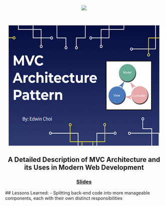<br/>
<p align="center">
<img src="https://i.imgur.com/93EWSj5.png" width="50%">
</p>
<br/>
<p align="center">
<img src="https://github.com/ec-coding/MVC-Lecture/blob/main/MVC%20Banner.png" width="">
</p>
<h2 align="center">A Detailed Description of MVC Architecture and its Uses in Modern Web Development</h2>
<p align="center">
<h3 align="center"><a href="https://github.com/ec-coding/MVC-Lecture/blob/main/MVC%20Lecture.pdf" target="_blank" rel="noreferrer">Slides</a></h3>
</p>
## Lessons Learned:
- Splitting back-end code into more manageable components, each with their own distinct responsibilities
